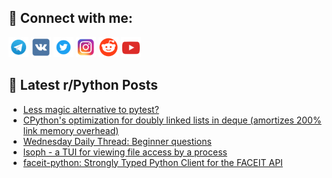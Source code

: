 ## 🔎 Connect with me:
[<img src="https://github.com/bullbesh/bullbesh/blob/main/images/Telegram.png" width="32" height="32" />](https://t.me/bullbesh)
[<img src="https://github.com/bullbesh/bullbesh/blob/main/images/VK.png" width="32" height="32" />](https://vk.com/bullbesh)
[<img src="https://github.com/bullbesh/bullbesh/blob/main/images/Twitter.png" width="32" height="32" />](https://twitter.com/bullbesh1)
[<img src="https://github.com/bullbesh/bullbesh/blob/main/images/Instagram.png" width="32" height="32" />](https://www.instagram.com/bullbesh)
[<img src="https://github.com/bullbesh/bullbesh/blob/main/images/Reddit.png" width="32" height="32" />](https://www.reddit.com/user/bullbesh)
[<img src="https://github.com/bullbesh/bullbesh/blob/main/images/YouTube.png" width="32" height="32" />](https://www.youtube.com/channel/UCtfjRs6uzgq5mfm8S06WTcg)

## 📕 Latest r/Python Posts
<!-- BLOG-POST-LIST:START -->
- [Less magic alternative to pytest?](https://www.reddit.com/r/Python/comments/1k5q6og/less_magic_alternative_to_pytest/)
- [CPython&#39;s optimization for doubly linked lists in deque &lpar;amortizes 200% link memory overhead&rpar;](https://www.reddit.com/r/Python/comments/1k5nxvt/cpythons_optimization_for_doubly_linked_lists_in/)
- [Wednesday Daily Thread: Beginner questions](https://www.reddit.com/r/Python/comments/1k5lh9f/wednesday_daily_thread_beginner_questions/)
- [lsoph - a TUI for viewing file access by a process](https://www.reddit.com/r/Python/comments/1k5kj23/lsoph_a_tui_for_viewing_file_access_by_a_process/)
- [faceit-python: Strongly Typed Python Client for the FACEIT API](https://www.reddit.com/r/Python/comments/1k5idmt/faceitpython_strongly_typed_python_client_for_the/)
<!-- BLOG-POST-LIST:END -->
